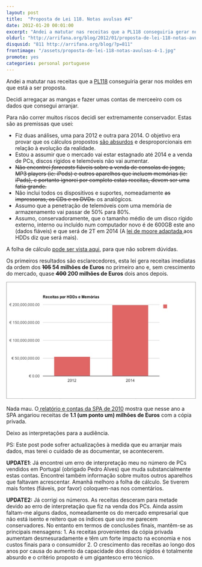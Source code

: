 ```yaml
---
layout: post
title:  "Proposta de Lei 118. Notas avulsas #4"
date: 2012-01-20 00:01:00
excerpt: "Andei a matutar nas receitas que a PL118 conseguiria gerar nos moldes em que está a ser proposta."
oldurl: "http://arrifana.org/blog/2012/01/proposta-de-lei-118-notas-avulsas-4/"
disqusid: "811 http://arrifana.org/blog/?p=811"
frontimage: "/assets/proposta-de-lei-118-notas-avulsas-4-1.jpg"
promote: yes
categories: personal portuguese
---
```


Andei a matutar nas receitas que a [PL118][1] conseguiria gerar nos moldes em que está a ser proposta.

Decidi arregaçar as mangas e fazer umas contas de merceeiro com os dados que consegui arranjar.

Para não correr muitos riscos decidi ser extremamente conservador. Estas são as premissas que usei:

 * Fiz duas análises, uma para 2012 e outra para 2014. O objetivo era provar que os cálculos propostos [são absurdos][2] e desproporcionais em relação à evolução da realidade.
 * Estou a assumir que o mercado vai estar estagnado até 2014 e a venda de PCs, discos rígidos e telemóveis não vai aumentar.
 * <del>Não encontrei *forecasts* fiáveis sobre a venda de consolas de jogos, MP3 players (ie: iPods) e outros aparelhos que incluem memórias (ie: iPads), e portanto ignorei por completo estas receitas, devem ser uma fatia grande.</del>
 * Não inclui todos os dispositivos e suportes, nomeadamente <del>as impressoras, os CDs e os DVDs.</del> os analógicos.
 * Assumo que a penetração de telemóveis com uma memória de armazenamento vai passar de 50% para 80%.
 * Assumo, conservadoramente, que o tamanho médio de um disco rígido externo, interno ou incluído num computador novo é de 600GB este ano (dados fiáveis) e que será de 2T em 2014 (A [lei de moore adaptada ][3]aos HDDs diz que será mais).

A folha de cálculo [pode ser vista aqui][4], para que não sobrem dúvidas.

Os primeiros resultados são esclarecedores, esta lei gera receitas imediatas da ordem dos **<del>105</del> 54 milhões de Euros** no primeiro ano e, sem crescimento do mercado, quase **<del>400</del> 200 milhões de Euros** dois anos depois.

![NewImage](/assets/proposta-de-lei-118-notas-avulsas-4-1.jpg "NewImage")

Nada mau. O[ relatório e contas da SPA de 2010][5] mostra que nesse ano a SPA angariou receitas de **1.1 (um ponto um) milhões de Euros** com a cópia privada.

Deixo as interpretações para a audiência.

PS: Este post pode sofrer actualizações à medida que eu arranjar mais dados, mas terei o cuidado de as documentar, se acontecerem.

**UPDATE1**: Já encontrei um erro de interpretação meu no número de PCs vendidos em Portugal (obrigado Pedro Alves) que muda substancialmente estas contas. Encontrei também informação sobre muitos outros aparelhos que faltavam acrescentar. Amanhã melhoro a folha de cálculo. Se tiverem mais fontes (fiáveis, por favor) coloquem-nas nos comentários.

**UPDATE2:** Já corrigi os números. As receitas desceram para metade devido ao erro de interpretação que fiz na venda dos PCs. Ainda assim faltam-me alguns dados, nomeadamente os do mercado empresarial que não está isento e reitero que os índices que uso me parecem conservadores. No entanto em termos de conclusões finais, mantêm-se as principais mensagens: 1. As receitas provenientes da cópia privada aumentam desmesuradamente e têm um forte impacto na economia e nos custos finais para o consumidor 2. O crescimento das receitas ao longo dos anos por causa do aumento da capacidade dos discos rígidos é totalmente absurdo e o critério proposto é um gigantesco erro técnico.


[1]: http://app.parlamento.pt/webutils/docs/doc.pdf?path=6148523063446f764c3246795a5868774d546f334e7a67774c325276593342734c576c756156684a5358526c65433977616d77784d54677457456c4a4c6d527659773d3d&fich=pjl118-XII.doc&Inline=true
[2]: http://arrifana.org/blog/2012/01/proposta-de-lei-118-notas-avulsas-3/
[3]: http://en.wikipedia.org/wiki/Mark_Kryder
[4]: https://docs.google.com/spreadsheet/ccc?key=0AvGEkGo6qRR4dHJaLVFKbWFhcWVlakNmaThiWXZLUnc
[5]: http://www.spautores.pt/assets_live/2412/relat_rio_e_contas_2010.pdf
